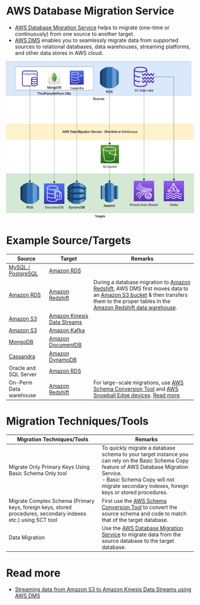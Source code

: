# AWS Database Migration Service
- [AWS Database Migration Service](https://aws.amazon.com/dms/) helps to migrate (one-time or continuously) from one source to another target.
- [AWS DMS]() enables you to seamlessly migrate data from supported sources to relational databases, data warehouses, streaming platforms, and other data stores in AWS cloud.

![](AWSDMS.png)

# Example Source/Targets

| Source                                                                                             | Target                                                                                   | Remarks                                                                                                                                                                                                                                                                                                                                                                                    |
|----------------------------------------------------------------------------------------------------|------------------------------------------------------------------------------------------|--------------------------------------------------------------------------------------------------------------------------------------------------------------------------------------------------------------------------------------------------------------------------------------------------------------------------------------------------------------------------------------------|
| [MySQL / PostgreSQL](../../../1_HLDDesignComponents/3_DatabaseComponents/SQL-Databases/Readme.md)               | [Amazon RDS](../AmazonRDS/Readme.md)                                                     |                                                                                                                                                                                                                                                                                                                                                                                            |
| [Amazon RDS](../AmazonRDS/Readme.md)                                                               | [Amazon Redshift](../../10_BigDataComponents/StorageDBs/DataWarehouse/AmazonRedshift.md) | During a database migration to [Amazon Redshift](../../10_BigDataComponents/StorageDBs/DataWarehouse/AmazonRedshift.md), AWS DMS first moves data to an [Amazon S3 bucket](../../7_StorageServices/3_ObjectStorageS3/Readme.md) & then transfers them to the proper tables in the [Amazon Redshift data warehouse](../../10_BigDataComponents/StorageDBs/DataWarehouse/AmazonRedshift.md). |
| [Amazon S3](../../7_StorageServices/3_ObjectStorageS3/Readme.md)                                   | [Amazon Kinesis Data Streams](../../5_MessageBrokerServices/AmazonKinesis/AmazonKinesisDataStreams.md) |                                                                                                                                                                                                                                                                                                                                                                                            |
| [Amazon S3](../../7_StorageServices/3_ObjectStorageS3/Readme.md)                                   | [Amazon Kafka](../../5_MessageBrokerServices/AmazonKinesis/AmazonKinesisDataStreams.md)                |                                                                                                                                                                                                                                                                                                                                                                                            |
| [MongoDB](../../../1_HLDDesignComponents/3_DatabaseComponents/NoSQL-Databases/MongoDB/Readme.md)   | [Amazon DocumentDB](../AmazonDocumentDB.md)                                              |                                                                                                                                                                                                                                                                                                                                                                                            |
| [Cassandra](../../../1_HLDDesignComponents/3_DatabaseComponents/NoSQL-Databases/WideColumnDB/ApacheCasandra.md) | [Amazon DynamoDB](../AmazonDynamoDB/Readme.md)                                           |                                                                                                                                                                                                                                                                                                                                                                                            |
| Oracle and SQL Server                                                                              | [Amazon RDS](../AmazonRDS/Readme.md)                                                     |                                                                                                                                                                                                                                                                                                                                                                                            |
| On-Perm Data warehouse                                                                             | [Amazon Redshift](../../10_BigDataComponents/StorageDBs/DataWarehouse/AmazonRedshift.md) | For large-scale migrations, use [AWS Schema Conversion Tool](AWSSCT.md) and [AWS Snowball Edge devices](../../14_DataTransferMigrationServices/AWSSnowFamily.md). [Read more](https://docs.aws.amazon.com/SchemaConversionTool/latest/userguide/agents.dw.html).                                                                                                                    |

# Migration Techniques/Tools

| Migration Techniques/Tools                                                                                    | Remarks                                                                                                                                                                                                                                      |
|---------------------------------------------------------------------------------------------------------------|----------------------------------------------------------------------------------------------------------------------------------------------------------------------------------------------------------------------------------------------|
| Migrate Only Primary Keys Using Basic Schema Only tool                                                        | To quickly migrate a database schema to your target instance you can rely on the Basic Schema Copy feature of AWS Database Migration Service.<br/>- Basic Schema Copy will not migrate secondary indexes, foreign keys or stored procedures. |
| Migrate Complex Schema (Primary keys, foreign keys, stored procedures, secondary indexes etc.) using SCT tool | First use the [AWS Schema Conversion Tool](AWSSCT.md) to convert the source schema and code to match that of the target database.                                                                                                            |
| Data Migration                                                                                                | Use the [AWS Database Migration Service]() to migrate data from the source database to the target database.                                                                                                                                  |

# Read more
- [Streaming data from Amazon S3 to Amazon Kinesis Data Streams using AWS DMS](https://aws.amazon.com/blogs/big-data/streaming-data-from-amazon-s3-to-amazon-kinesis-data-streams-using-aws-dms/)
